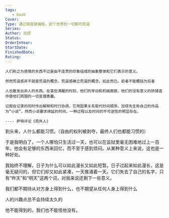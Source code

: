 ```yaml
---
tags: 
   - book 
Cover: 
Type: 通过隔音玻璃般，这个世界的一切都可荒诞
Series: 
Author: 加缪
Status: 
OrderInYear:
StartDate:
FinishedDate:
Rating: 
---
```




```note-question
人们称之为感情的东西不过是由不连贯的印象组成的抽象整体和它们表示的意义。

然而荒诞感并不就是荒诞的概念。荒诞感确立荒诞的概念，如此而已。前者不能概括为后者

人也散发出非人的东西。在某些清醒的时刻，他们的举动和机械面貌，他们的没有意义的矫揉造作使他们周围的一切变理愚蠢。

记叙在记录的同时作出解释和时行协调，它用因果关系取代时间顺序。加缪先生称自己的作品为“小说”。然而小说要求绵延的时间，一种过程以及时间的不可逆性的明显存在。

---- 萨特评论《局外人》
```






到头来，人什么都能习惯。（自由的权利被剥夺，最终人们也都能习惯的）

于是我明白了，一个人哪怕只生活过一天，也可以在监狱里毫无困难地过上一百年。他会有足够的东西来回忆，而不至于感到烦闷。从某种意义上来说，这也是一种好处。

我始终不理解，日子为什么可以如此漫长又如此短暂。日子过起来如此漫长，这是毫无疑问的，但它们却又如此紧凑，一天推涌着一天。它们失去了自己的名字，只有“昨天”和“明天”这两个词，对我来说还剩下一些意义。


我们都不期待从对方身上得到什么，也不期望从任何人身上得到什么

人的兴趣点总不会持续太久的

他不能得到的，我们也不能怪他没有。































